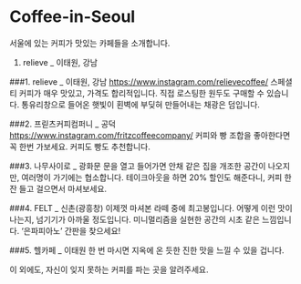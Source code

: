 # Coffee-in-Seoul
서울에 있는 커피가 맛있는 카페들을 소개합니다.

1. relieve _ 이태원, 강남

###1. relieve _ 이태원, 강남
https://www.instagram.com/relievecoffee/
스페셜티 커피가 매우 맛있고, 가격도 합리적입니다. 직접 로스팅한 원두도 구매할 수 있습니다.
통유리창으로 들어온 햇빛이 횐벽에 부딪혀 만들어내는 채광은 덤입니다.

###2. 프릳츠커피컴퍼니 _ 공덕
https://www.instagram.com/fritzcoffeecompany/
커피와 빵 조합을 좋아한다면 꼭 한번 가보세요. 커피도 빵도 추천합니다.

###3. 나무사이로 _ 광화문
문을 열고 들어가면 안채 같은 집을 개조한 공간이 나오지만, 여러명이 가기에는 협소합니다.
테이크아웃을 하면 20% 할인도 해준다니, 커피 한 잔 들고 걸으면서 마셔보세요.

###4. FELT _ 신촌(광흥창)
이제껏 마셔본 라떼 중에 최고봉입니다. 어떻게 이런 맛이 나는지, 넘기기가 아까울 정도입니다.
미니멀리즘을 실현한 공간의 시초 같은 느낌입니다. ‘은파피아노’ 간판을 찾으세요!

###5. 헬카페 _ 이태원
한 번 마시면 지옥에 온 듯한 진한 맛을 느낄 수 있을 겁니다. 


이 외에도, 자신이 잊지 못하는 커피를 파는 곳을 알려주세요.